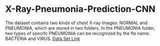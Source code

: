# X-Ray-Pneumonia-Prediction-CNN
The dataset contains two kinds of chest X-ray Images: NORMAL and PNEUMONIA, which are stored in two folders. In the PNEUMONIA folder, two types of specifc PNEUMONIA can be recognized by the fle name: BACTERIA and VIRUS.
[Data Set Link](https://www.kaggle.com/datasets/paultimothymooney/chest-xray-pneumonia)
